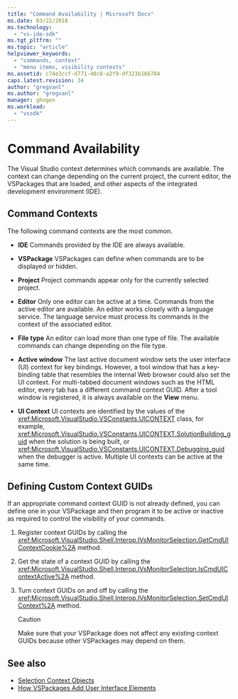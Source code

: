 ```yaml
---
title: "Command Availability | Microsoft Docs"
ms.date: 03/22/2018
ms.technology:
  - "vs-ide-sdk"
ms.tgt_pltfrm: ""
ms.topic: "article"
helpviewer_keywords:
  - "commands, context"
  - "menu items, visibility contexts"
ms.assetid: c74e3ccf-d771-48c8-a2f9-df323b166784
caps.latest.revision: 34
author: "gregvanl"
ms.author: "gregvanl"
manager: ghogen
ms.workload:
  - "vssdk"
---
```

# Command Availability

The Visual Studio context determines which commands are available. The context can change depending on the current project, the current editor, the VSPackages that are loaded, and other aspects of the integrated development environment (IDE).

## Command Contexts

The following command contexts are the most common.

-   **IDE** Commands provided by the IDE are always available.

-   **VSPackage** VSPackages can define when commands are to be displayed or hidden.

-   **Project** Project commands appear only for the currently selected project.

-   **Editor** Only one editor can be active at a time. Commands from the active editor are available. An editor works closely with a language service. The language service must process its commands in the context of the associated editor.

-   **File type** An editor can load more than one type of file. The available commands can change depending on the file type.

-   **Active window** The last active document window sets the user interface (UI) context for key bindings. However, a tool window that has a key-binding table that resembles the internal Web browser could also set the UI context. For multi-tabbed document windows such as the HTML editor, every tab has a different command context GUID. After a tool window is registered, it is always available on the **View** menu.

-   **UI Context** UI contexts are identified by the values of the <xref:Microsoft.VisualStudio.VSConstants.UICONTEXT> class, for example, <xref:Microsoft.VisualStudio.VSConstants.UICONTEXT.SolutionBuilding_guid> when the solution is being built, or <xref:Microsoft.VisualStudio.VSConstants.UICONTEXT.Debugging_guid> when the debugger is active. Multiple UI contexts can be active at the same time.

## Defining Custom Context GUIDs

If an appropriate command context GUID is not already defined, you can define one in your VSPackage and then program it to be active or inactive as required to control the visibility of your commands.

1.  Register context GUIDs by calling the <xref:Microsoft.VisualStudio.Shell.Interop.IVsMonitorSelection.GetCmdUIContextCookie%2A> method.

2.  Get the state of a context GUID by calling the <xref:Microsoft.VisualStudio.Shell.Interop.IVsMonitorSelection.IsCmdUIContextActive%2A> method.

3.  Turn context GUIDs on and off by calling the <xref:Microsoft.VisualStudio.Shell.Interop.IVsMonitorSelection.SetCmdUIContext%2A> method.

    > [!CAUTION]
    > Make sure that your VSPackage does not affect any existing context GUIDs because other VSPackages may depend on them.

## See also

- [Selection Context Objects](../../extensibility/internals/selection-context-objects.md)
- [How VSPackages Add User Interface Elements](../../extensibility/internals/how-vspackages-add-user-interface-elements.md)